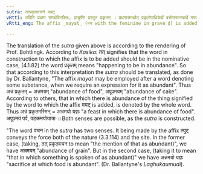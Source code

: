 ```yaml
---
sutra: तत्प्रकृतवचने मयट्
vRtti: तदिति प्रथमा समर्थविभक्तिः, प्राचुर्येण प्रस्तुत प्रकृतम् । प्रथमासमर्थात् प्रकृतोपाधिकेर्थे वर्त्तमानात्स्वार्थे मयट् प्रत्ययो भवति ॥
vRtti_eng: The affix _mayat_ (मय with the feminine in grave ई) is added to a word in first case in construction, when the sense is 'made thereof', or 'subsisting therein'.

---
```

The translation of the _sutra_ given above is according to the rendering of Prof. Bohtlingk. According to _Kasika_: तत् signifies that the word in construction to which the affix is to be added should be in the nominative case, (4.1.82) the word प्रकृतम् means "happening to be in abundance". So that according to this interpretation the _sutra_ should be translated, as done by Dr. Ballantyne, "The affix _mayat_ may be employed after a word denoting some substance, when we require an expression for it as abundant". Thus अन्नं प्रकृतम् = अन्नमयम्  "abundance of food", अपूपमयम् "abundance of cake". According to others, that in which there is abundance of the thing signified by the word to which the affix मयट् is added, is denoted by the whole word. Thus अन्नं प्रकृतमस्मिन् = अन्नमयो यज्ञः "a feast in which there is abundance of food". अपूपमयं पर्व, वटकमयोयात्रा ॥ Both senses are possible, as the _sutra_ is constructed.

"The word वचन in the _sutra_ has two senses. It being made by the affix ल्युट् conveys the force both of the nature (3.3.114) and the site. In the former case, (taking, तत् प्रकृतवचन to mean "the mention of that as abundant)", we have अन्नमयम् "abundance of grain". But in the second case, (taking it to mean "that in which something is spoken of as abundant)" we have अन्नमयो यज्ञः "sacrifice at which food is abundant". (Dr. Ballantyne's _Laghukaumudi_).